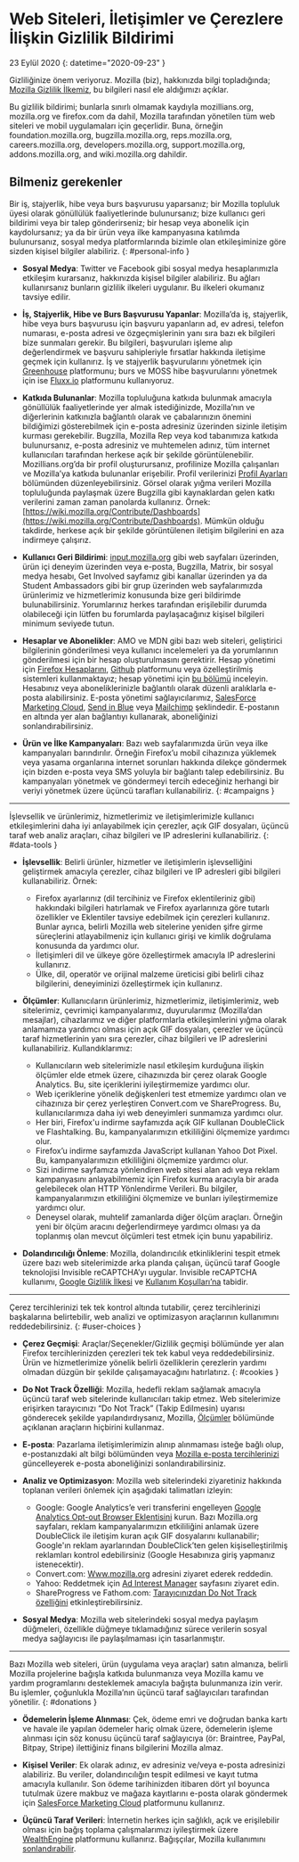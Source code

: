 # Web Siteleri, İletişimler ve Çerezlere İlişkin Gizlilik Bildirimi

23 Eylül 2020
{: datetime="2020-09-23" }

Gizliliğinize önem veriyoruz. Mozilla (biz), hakkınızda bilgi topladığında; [Mozilla Gizlilik İlkemiz](https://www.mozilla.org/privacy/), bu bilgileri nasıl ele aldığımızı açıklar.

Bu gizlilik bildirimi; bunlarla sınırlı olmamak kaydıyla mozillians.org, mozilla.org ve firefox.com da dahil, Mozilla tarafından yönetilen tüm web siteleri ve mobil uygulamaları için geçerlidir. Buna, örneğin foundation.mozilla.org, bugzilla.mozilla.org, reps.mozilla.org, careers.mozilla.org, developers.mozilla.org, support.mozilla.org, addons.mozilla.org, and wiki.mozilla.org dahildir.

## Bilmeniz gerekenler

Bir iş, stajyerlik, hibe veya burs başvurusu yaparsanız; bir Mozilla topluluk üyesi olarak gönüllülük faaliyetlerinde bulunursanız; bize kullanıcı geri bildirimi veya bir talep gönderirseniz; bir hesap veya abonelik için kaydolursanız; ya da bir ürün veya ilke kampanyasına katılımda bulunursanız, sosyal medya platformlarında bizimle olan etkileşiminize göre sizden kişisel bilgiler alabiliriz. 
{: #personal-info }

* **Sosyal Medya**: Twitter ve Facebook gibi sosyal medya hesaplarımızla etkileşim kurarsanız, hakkınızda kişisel bilgiler alabiliriz. Bu ağları kullanırsanız bunların gizlilik ilkeleri uygulanır. Bu ilkeleri okumanız tavsiye edilir.

* **İş, Stajyerlik, Hibe ve Burs Başvurusu Yapanlar**: Mozilla’da iş, stajyerlik, hibe veya burs başvurusu için başvuru yapanların ad, ev adresi, telefon numarası, e-posta adresi ve özgeçmişlerinin yanı sıra bazı ek bilgileri bize sunmaları gerekir. Bu bilgileri, başvuruları işleme alıp değerlendirmek ve başvuru sahipleriyle fırsatlar hakkında iletişime geçmek için kullanırız. İş ve stajyerlik başvurularını yönetmek için [Greenhouse](https://www.greenhouse.io/privacy-policy) platformunu; burs ve MOSS hibe başvurularını yönetmek için ise [Fluxx.io](https://www.fluxx.io/privacy-policy) platformunu kullanıyoruz.

* **Katkıda Bulunanlar**: Mozilla topluluğuna katkıda bulunmak amacıyla gönüllülük faaliyetlerinde yer almak istediğinizde, Mozilla’nın ve diğerlerinin katkınızla bağlantılı olarak ve çabalarınızın önemini bildiğimizi gösterebilmek için e-posta adresiniz üzerinden sizinle iletişim kurması gerekebilir. Bugzilla, Mozilla Rep veya kod tabanımıza katkıda bulunursanız, e-posta adresiniz ve muhtemelen adınız, tüm internet kullanıcıları tarafından herkese açık bir şekilde görüntülenebilir. Mozillians.org’da bir profil oluşturursanız, profilinize Mozilla çalışanları ve Mozilla’ya katkıda bulunanlar erişebilir. Profil verilerinizi [Profil Ayarları](https://mozillians.org/user/edit) bölümünden düzenleyebilirsiniz. Görsel olarak yığma verileri Mozilla topluluğunda paylaşmak üzere Bugzilla gibi kaynaklardan gelen katkı verilerini zaman zaman panolarda kullanırız. Örnek: [https://wiki.mozilla.org/Contribute/Dashboards](https://wiki.mozilla.org/Contribute/Dashboards). Mümkün olduğu takdirde, herkese açık bir şekilde görüntülenen iletişim bilgilerini en aza indirmeye çalışırız.

* **Kullanıcı Geri Bildirimi**: [input.mozilla.org](https://input.mozilla.org/) gibi web sayfaları üzerinden, ürün içi deneyim üzerinden veya e-posta, Bugzilla, Matrix, bir sosyal medya hesabı, Get Involved sayfamız gibi kanallar üzerinden ya da Student Ambassadors gibi bir grup üzerinden web sayfalarımızda ürünlerimiz ve hizmetlerimiz konusunda bize geri bildirimde bulunabilirsiniz. Yorumlarınız herkes tarafından erişilebilir durumda olabileceği için lütfen bu forumlarda paylaşacağınız kişisel bilgileri minimum seviyede tutun.

* **Hesaplar ve Abonelikler**: AMO ve MDN gibi bazı web siteleri, geliştirici bilgilerinin gönderilmesi veya kullanıcı incelemeleri ya da yorumlarının gönderilmesi için bir hesap oluşturulmasını gerektirir. Hesap yönetimi için [Firefox Hesaplarını](https://www.mozilla.org/privacy/firefox/), [Github](https://help.github.com/en/github/site-policy/github-privacy-statement#our-use-of-cookies-and-tracking) platformunu veya özelleştirilmiş sistemleri kullanmaktayız; hesap yönetimi için [bu bölümü](https://support.mozilla.org/kb/managing-account-data) inceleyin. Hesabınız veya aboneliklerinizle bağlantılı olarak düzenli aralıklarla e-posta alabilirsiniz. E-posta yönetimi sağlayıcılarımız, [SalesForce Marketing Cloud](https://www.marketingcloud.com/privacy-policy/website-privacy-statement/), [Send in Blue](https://www.sendinblue.com/legal/privacypolicy/) veya [Mailchimp](https://mailchimp.com/legal/privacy/) şeklindedir. E-postanın en altında yer alan bağlantıyı kullanarak, aboneliğinizi sonlandırabilirsiniz. 

* **Ürün ve İlke Kampanyaları**: Bazı web sayfalarımızda ürün veya ilke kampanyaları barındırılır. Örneğin Firefox’u mobil cihazınıza yüklemek veya yasama organlarına internet sorunları hakkında dilekçe göndermek için bizden e-posta veya SMS yoluyla bir bağlantı talep edebilirsiniz. Bu kampanyaları yönetmek ve göndermeyi tercih edeceğiniz herhangi bir veriyi yönetmek üzere üçüncü tarafları kullanabiliriz. 
{: #campaigns }

---------------------------------------

İşlevsellik ve ürünlerimiz, hizmetlerimiz ve iletişimlerimizle kullanıcı etkileşimlerini daha iyi anlayabilmek için çerezler, açık GIF dosyaları, üçüncü taraf web analiz araçları, cihaz bilgileri ve IP adreslerini kullanabiliriz. 
{: #data-tools }

* **İşlevsellik**: Belirli ürünler, hizmetler ve iletişimlerin işlevselliğini geliştirmek amacıyla çerezler, cihaz bilgileri ve IP adresleri gibi bilgileri kullanabiliriz. Örnek:
    * Firefox ayarlarınız (dil tercihiniz ve Firefox eklentileriniz gibi) hakkındaki bilgileri hatırlamak ve Firefox ayarlarınıza göre tutarlı özellikler ve Eklentiler tavsiye edebilmek için çerezleri kullanırız. Bunlar ayrıca, belirli Mozilla web sitelerine yeniden şifre girme süreçlerini atlayabilmeniz için kullanıcı girişi ve kimlik doğrulama konusunda da yardımcı olur.
    * İletişimleri dil ve ülkeye göre özelleştirmek amacıyla IP adreslerini kullanırız.
    * Ülke, dil, operatör ve orijinal malzeme üreticisi gibi belirli cihaz bilgilerini, deneyiminizi özelleştirmek için kullanırız.

* **Ölçümler**: Kullanıcıların ürünlerimiz, hizmetlerimiz, iletişimlerimiz, web sitelerimiz, çevrimiçi kampanyalarımız, duyurularımız (Mozilla’dan mesajlar), cihazlarımız ve diğer platformlarla etkileşimlerini yığma olarak anlamamıza yardımcı olması için açık GIF dosyaları, çerezler ve üçüncü taraf hizmetlerinin yanı sıra çerezler, cihaz bilgileri ve IP adreslerini kullanabiliriz. Kullandıklarımız:
    * Kullanıcıların web sitelerimizle nasıl etkileşim kurduğuna ilişkin ölçümler elde etmek üzere, cihazınızda bir çerez olarak Google Analytics. Bu, site içeriklerini iyileştirmemize yardımcı olur.
    * Web içeriklerine yönelik değişkenleri test etmemize yardımcı olan ve cihazınıza bir çerez yerleştiren Convert.com ve ShareProgress. Bu, kullanıcılarımıza daha iyi web deneyimleri sunmamıza yardımcı olur.
    * Her biri, Firefox'u indirme sayfamızda açık GIF kullanan DoubleClick ve Flashtalking. Bu, kampanyalarımızın etkililiğini ölçmemize yardımcı olur.
    * Firefox’u indirme sayfamızda JavaScript kullanan Yahoo Dot Pixel. Bu, kampanyalarımızın etkililiğini ölçmemize yardımcı olur.
    * Sizi indirme sayfamıza yönlendiren web sitesi alan adı veya reklam kampanyasını anlayabilmemiz için Firefox kurma aracıyla bir arada gelebilecek olan HTTP Yönlendirme Verileri. Bu bilgiler, kampanyalarımızın etkililiğini ölçmemize ve bunları iyileştirmemize yardımcı olur.
    * Deneysel olarak, muhtelif zamanlarda diğer ölçüm araçları. Örneğin yeni bir ölçüm aracını değerlendirmeye yardımcı olması ya da toplanmış olan mevcut ölçümleri test etmek için bunu yapabiliriz.
  
* **Dolandırıcılığı Önleme**: Mozilla, dolandırıcılık etkinliklerini tespit etmek üzere bazı web sitelerimizde arka planda çalışan, üçüncü taraf Google teknolojisi Invisible reCAPTCHA’yı uygular. Invisible reCAPTCHA kullanımı, [Google Gizlilik İlkesi](https://www.google.com/intl/policies/privacy/) ve [Kullanım Koşulları’na](https://policies.google.com/terms) tabidir.

---------------------------------------

Çerez tercihlerinizi tek tek kontrol altında tutabilir, çerez tercihlerinizi başkalarına belirtebilir, web analizi ve optimizasyon araçlarının kullanımını reddedebilirsiniz. 
{: #user-choices }

* **Çerez Geçmişi**: Araçlar/Seçenekler/Gizlilik geçmişi bölümünde yer alan Firefox tercihlerinizden çerezleri tek tek kabul veya reddedebilirsiniz. Ürün ve hizmetlerimize yönelik belirli özelliklerin çerezlerin yardımı olmadan düzgün bir şekilde çalışamayacağını hatırlatırız. 
{: #cookies }

* **Do Not Track Özelliği**: Mozilla, hedefli reklam sağlamak amacıyla üçüncü taraf web sitelerinde kullanıcıları takip etmez. Web sitelerimize erişirken tarayıcınızı “Do Not Track” (Takip Edilmesin) uyarısı gönderecek şekilde yapılandırdıysanız, Mozilla, [Ölçümler](https://www.mozilla.org/privacy/websites/#data-tools) bölümünde açıklanan araçların hiçbirini kullanmaz.

* **E-posta**: Pazarlama iletişimlerimizin alınıp alınmaması isteğe bağlı olup, e-postanızdaki alt bilgi bölümünden veya [Mozilla e-posta tercihlerinizi](https://www.mozilla.org/newsletter/recovery/) güncelleyerek e-posta aboneliğinizi sonlandırabilirsiniz.

* **Analiz ve Optimizasyon**: Mozilla web sitelerindeki ziyaretiniz hakkında toplanan verileri önlemek için aşağıdaki talimatları izleyin:
    * Google: Google Analytics’e veri transferini engelleyen [Google Analytics Opt-out Browser Eklentisini](https://tools.google.com/dlpage/gaoptout) kurun. Bazı Mozilla.org sayfaları, reklam kampanyalarımızın etkililiğini anlamak üzere DoubleClick ile iletişim kuran açık GIF dosyalarını kullanabilir; Google'ın reklam ayarlarından DoubleClick’ten gelen kişiselleştirilmiş reklamları kontrol edebilirsiniz (Google Hesabınıza giriş yapmanız istenecektir).
    * Convert.com: [Www.mozilla.org](https://www.mozilla.org/exp/opt-out/) adresini ziyaret ederek reddedin.
    * Yahoo: Reddetmek için [Ad Interest Manager](https://aim.yahoo.com/aim/us/en/optout/) sayfasını ziyaret edin.
    * ShareProgress ve Fathom.com: [Tarayıcınızdan Do Not Track özelliğini](https://support.mozilla.org/kb/how-do-i-turn-do-not-track-feature) etkinleştirebilirsiniz.

* **Sosyal Medya**: Mozilla web sitelerindeki sosyal medya paylaşım düğmeleri, özellikle düğmeye tıklamadığınız sürece verilerin sosyal medya sağlayıcısı ile paylaşılmaması için tasarlanmıştır.

---------------------------------------

Bazı Mozilla web siteleri, ürün (uygulama veya araçlar) satın almanıza, belirli Mozilla projelerine bağışla katkıda bulunmanıza veya Mozilla kamu ve yardım programlarını desteklemek amacıyla bağışta bulunmanıza izin verir. Bu işlemler, çoğunlukla Mozilla’nın üçüncü taraf sağlayıcıları tarafından yönetilir. 
{: #donations }

* **Ödemelerin İşleme Alınması**: Çek, ödeme emri ve doğrudan banka kartı ve havale ile yapılan ödemeler hariç olmak üzere, ödemelerin işleme alınması için söz konusu üçüncü taraf sağlayıcıya (ör: Braintree, PayPal, Bitpay, Stripe) ilettiğiniz finans bilgilerini Mozilla almaz.

* **Kişisel Veriler**: Ek olarak adınız, ev adresiniz ve/veya e-posta adresinizi alabiliriz. Bu veriler, dolandırıcılığın tespit edilmesi ve kayıt tutma amacıyla kullanılır. Son ödeme tarihinizden itibaren dört yıl boyunca tutulmak üzere makbuz ve mağaza kayıtlarını e-posta olarak göndermek için [SalesForce Marketing Cloud](https://www.marketingcloud.com/privacy-policy/website-privacy-statement/) platformunu kullanırız. 

* **Üçüncü Taraf Verileri**: İnternetin herkes için sağlıklı, açık ve erişilebilir olması için bağış toplama çalışmalarımızı iyileştirmek üzere [WealthEngine](https://www.wealthengine.com/wealthengine-inc-privacy-policy/) platformunu kullanırız. Bağışçılar, Mozilla kullanımını [sonlandırabilir](https://app.onetrust.com/app/#/webform/4ba08202-2ede-4934-a89e-f0b0870f95f0).
